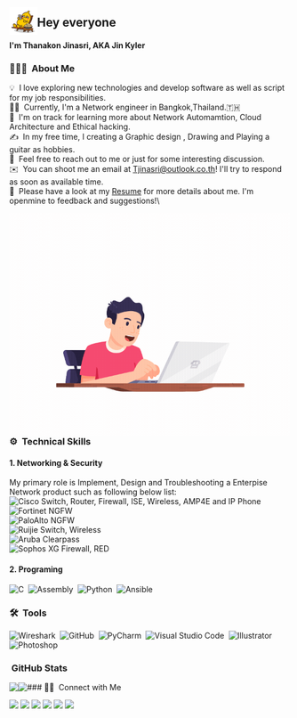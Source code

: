 <!--#![Banner]()-->
<img alt="Jin Coding" src="./source/super banana/17.gif" width='50' align="left"/><h2>Hey everyone</h2>
#### I'm Thanakon Jinasri, AKA Jin Kyler 
### 👨🏻‍💻 &nbsp;About Me

💡 &nbsp;I love exploring new technologies and develop software as well as script for my job responsibilities.\
👨‍🔧 &nbsp;Currently, I'm a Network engineer in Bangkok,Thailand.🇹🇭\
🚩 &nbsp;I'm on track for learning more about Network Automamtion, Cloud Architecture and Ethical hacking.\
✍️ &nbsp;In my free time, I creating a Graphic design , Drawing and Playing a guitar as hobbies.\
💬 &nbsp;Feel free to reach out to me or just for some interesting discussion.\
✉️ &nbsp;You can shoot me an email at Tjinasri@outlook.co.th! I'll try to respond as soon as available time.\
📄 &nbsp;Please have a look at my [Resume](https://) for more details about me. I'm openmine to feedback and suggestions!\

<img height='400' src="https://github.com/jinkyler/jinkyler/blob/a6979f1160a2d6bb8bfaa84391e08e51dd6a6e07/source/programer.gif" align="left"/>

### ⚙️ &nbsp;Technical Skills
#### 1. Networking & Security
My primary role is Implement, Design and Troubleshooting a Enterpise Network product such as following below list:\
![Cisco](https://img.shields.io/badge/-Cisco-05122A?style=flat&logo=Cisco) Switch, Router, Firewall, ISE, Wireless, AMP4E and IP Phone\
![Fortinet](https://img.shields.io/badge/-Fortinet-05122A?style=flat&logo=Fortinet) NGFW\
![PaloAlto](https://img.shields.io/badge/-PaloAlto-05122A?style=flat&logo=Palo-Alto-Software) NGFW\
![Ruijie](https://img.shields.io/badge/-Ruijie-05122A?) Switch, Wireless\
![Aruba](https://img.shields.io/badge/-Aruba-05122A?) Clearpass\
![Sophos](https://img.shields.io/badge/-Sophos-05122A?) XG Firewall, RED
#### 2. Programing
![C](https://img.shields.io/badge/-C-05122A?style=flat&logo=C&logoColor=A8B9CC)&nbsp;
![Assembly](https://img.shields.io/badge/-Assembly-05122A?style=flat&logo=AssemblyScript&logoColor=A8B9CC)&nbsp;
![Python](https://img.shields.io/badge/-Python-05122A?style=flat&logo=python)&nbsp;
![Ansible](https://img.shields.io/badge/-Ansible-05122A?style=flat&logo=Ansible)&nbsp;

### 🛠 &nbsp;Tools
![Wireshark](https://img.shields.io/badge/-Wireshark-05122A?style=flat&logo=Wireshark)&nbsp;
![GitHub](https://img.shields.io/badge/-GitHub-05122A?style=flat&logo=github)&nbsp;
![PyCharm](https://img.shields.io/badge/-PyCharm-05122A?style=flat&logo=PyCharm)&nbsp;
![Visual Studio Code](https://img.shields.io/badge/-Visual%20Studio%20Code-05122A?style=flat&logo=visual-studio-code&logoColor=007ACC)&nbsp;
![Illustrator](https://img.shields.io/badge/-Illustrator-05122A?style=flat&logo=adobe-illustrator)&nbsp;
![Photoshop](https://img.shields.io/badge/-Photoshop-05122A?style=flat&logo=adobe-photoshop)&nbsp;

###  &nbsp;GitHub Stats
<p>
<a href="https://github.com/jinkyler">
 <img align="left" src="https://github-readme-stats.vercel.app/api?username=jinkyler&show_icons=true&custom_title=My%20Github%20Stats&theme=dark"/>
</a>
<a href="https://github.com/jinkyler">
 <img align="left" src="https://github-readme-stats.vercel.app/api/top-langs/?username=jinkyler&layout=compact&theme=dark"/>
</a>
</p>
### 🤝🏻 &nbsp;Connect with Me
<p align="left">
<a href="https://www.credly.com/users/thanakon-jinasri/badges"><img src="https://img.shields.io/badge/-Thanakon%20Jinasri-3423A6?style=flat&logo=Google-Chrome&color=brightgreengreen&logoColor=white"/></a>
<a href="https://linkedin.com/in/AVS1508"><img src="https://img.shields.io/badge/-Thanakon%20Jinasri-0077B5?style=plastic&logo=Linkedin&logoColor=white"/></a>
<a href="mailto:Tjinasri@outlook.co.th"><img src="https://img.shields.io/badge/-Tjinasri@outlook.co.th-D14836?style=plastic&logo=Microsoft-Outlook&logoColor=white"/></a>
<a href="https://instagram.com/jinkyler_38"><img src="https://img.shields.io/badge/-jinkyler_38-E4405F?style=plastic&logo=Instagram&logoColor=white"/></a>
<a href="https://www.facebook.com/TJinasri"><img src="https://img.shields.io/badge/-Thanakon%20Jinasri-1877F2?style=plastic&logo=Facebook&logoColor=white"/></a>
<a href="https://www.pinterest.com/mungkon1995"><img src="https://img.shields.io/badge/-Thanakon%20Jinasri-BD081C?style=plastic&logo=Pinterest&logoColor=white"/></a>
</p>
